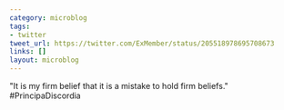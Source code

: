 ```yaml
---
category: microblog
tags:
- twitter
tweet_url: https://twitter.com/ExMember/status/205518978695708673
links: []
layout: microblog
---
```

"It is my firm belief that it is a mistake to hold firm beliefs." #PrincipaDiscordia
